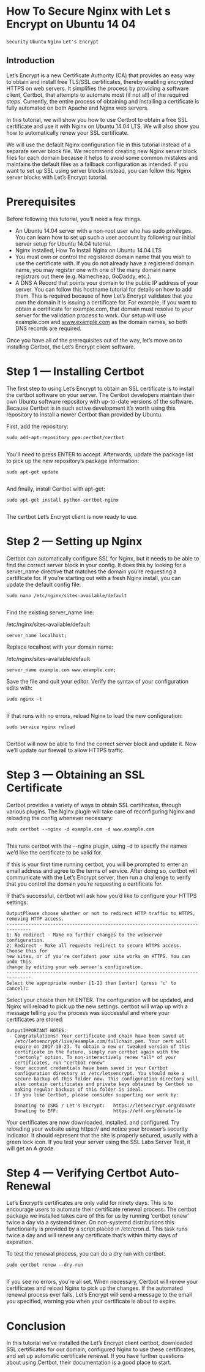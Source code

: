 # How To Secure Nginx with Let s Encrypt on Ubuntu 14 04

```Security``` ```Ubuntu``` ```Nginx``` ```Let's Encrypt```

## Introduction


Let’s Encrypt is a new Certificate Authority (CA) that provides an easy way to obtain and install free TLS/SSL certificates, thereby enabling encrypted HTTPS on web servers. It simplifies the process by providing a software client, Certbot, that attempts to automate most (if not all) of the required steps. Currently, the entire process of obtaining and installing a certificate is fully automated on both Apache and Nginx web servers.


In this tutorial, we will show you how to use Certbot to obtain a free SSL certificate and use it with Nginx on Ubuntu 14.04 LTS. We will also show you how to automatically renew your SSL certificate.


We will use the default Nginx configuration file in this tutorial instead of a separate server block file. We recommend creating new Nginx server block files for each domain because it helps to avoid some common mistakes and maintains the default files as a fallback configuration as intended. If you want to set up SSL using server blocks instead, you can follow this Nginx server blocks with Let’s Encrypt tutorial.


# Prerequisites


Before following this tutorial, you’ll need a few things.


- An Ubuntu 14.04 server with a non-root user who has sudo privileges. You can learn how to set up such a user account by following our initial server setup for Ubuntu 14.04 tutorial.
- Nginx installed, How To Install Nginx on Ubuntu 14.04 LTS
- You must own or control the registered domain name that you wish to use the certificate with. If you do not already have a registered domain name, you may register one with one of the many domain name registrars out there (e.g. Namecheap, GoDaddy, etc.).
- A DNS A Record that points your domain to the public IP address of your server. You can follow this hostname tutorial for details on how to add them. This is required because of how Let’s Encrypt validates that you own the domain it is issuing a certificate for. For example, if you want to obtain a certificate for example.com, that domain must resolve to your server for the validation process to work. Our setup will use example.com and www.example.com as the domain names, so both DNS records are required.

Once you have all of the prerequisites out of the way, let’s move on to installing Certbot, the Let’s Encrypt client software.


# Step 1 — Installing Certbot


The first step to using Let’s Encrypt to obtain an SSL certificate is to install the certbot software on your server. The Certbot developers maintain their own Ubuntu software repository with up-to-date versions of the software. Because Certbot is in such active development it’s worth using this repository to install a newer Certbot than provided by Ubuntu.


First, add the repository:


```
sudo add-apt-repository ppa:certbot/certbot


```


You’ll need to press ENTER to accept. Afterwards, update the package list to pick up the new repository’s package information:


```
sudo apt-get update


```


And finally, install Certbot with apt-get:


```
sudo apt-get install python-certbot-nginx


```


The certbot Let’s Encrypt client is now ready to use.


# Step 2 — Setting up Nginx


Certbot can automatically configure SSL for Nginx, but it needs to be able to find the correct server block in your config. It does this by looking for a server_name directive that matches the domain you’re requesting a certificate for. If you’re starting out with a fresh Nginx install, you can update the default config file:


```
sudo nano /etc/nginx/sites-available/default


```


Find the existing server_name line:


/etc/nginx/sites-available/default
```
server_name localhost;

```


Replace localhost with your domain name:


/etc/nginx/sites-available/default
```
server_name example.com www.example.com;

```


Save the file and quit your editor. Verify the syntax of your configuration edits with:


```
sudo nginx -t


```


If that runs with no errors, reload Nginx to load the new configuration:


```
sudo service nginx reload


```


Certbot will now be able to find the correct server block and update it. Now we’ll update our firewall to allow HTTPS traffic.


# Step 3 — Obtaining an SSL Certificate


Certbot provides a variety of ways to obtain SSL certificates, through various plugins. The Nginx plugin will take care of reconfiguring Nginx and reloading the config whenever necessary:


```
sudo certbot --nginx -d example.com -d www.example.com


```


This runs certbot with the --nginx plugin, using -d to specify the names we’d like the certificate to be valid for.


If this is your first time running certbot, you will be prompted to enter an email address and agree to the terms of service. After doing so, certbot will communicate with the Let’s Encrypt server, then run a challenge to verify that you control the domain you’re requesting a certificate for.


If that’s successful, certbot will ask how you’d like to configure your HTTPS settings:


```
OutputPlease choose whether or not to redirect HTTP traffic to HTTPS, removing HTTP access.
-------------------------------------------------------------------------------
1: No redirect - Make no further changes to the webserver configuration.
2: Redirect - Make all requests redirect to secure HTTPS access. Choose this for
new sites, or if you're confident your site works on HTTPS. You can undo this
change by editing your web server's configuration.
-------------------------------------------------------------------------------
Select the appropriate number [1-2] then [enter] (press 'c' to cancel):

```


Select your choice then hit ENTER. The configuration will be updated, and Nginx will reload to pick up the new settings. certbot will wrap up with a message telling you the process was successful and where your certificates are stored:


```
OutputIMPORTANT NOTES:
 - Congratulations! Your certificate and chain have been saved at
   /etc/letsencrypt/live/example.com/fullchain.pem. Your cert will
   expire on 2017-10-23. To obtain a new or tweaked version of this
   certificate in the future, simply run certbot again with the
   "certonly" option. To non-interactively renew *all* of your
   certificates, run "certbot renew"
 - Your account credentials have been saved in your Certbot
   configuration directory at /etc/letsencrypt. You should make a
   secure backup of this folder now. This configuration directory will
   also contain certificates and private keys obtained by Certbot so
   making regular backups of this folder is ideal.
 - If you like Certbot, please consider supporting our work by:

   Donating to ISRG / Let's Encrypt:   https://letsencrypt.org/donate
   Donating to EFF:                    https://eff.org/donate-le

```


Your certificates are now downloaded, installed, and configured. Try reloading your website using https:// and notice your browser’s security indicator. It should represent that the site is properly secured, usually with a green lock icon. If you test your server using the SSL Labs Server Test, it will get an A grade.


# Step 4 — Verifying Certbot Auto-Renewal


Let’s Encrypt’s certificates are only valid for ninety days. This is to encourage users to automate their certificate renewal process. The certbot package we installed takes care of this for us by running ‘certbot renew’ twice a day via a systemd timer. On non-systemd distributions this functionality is provided by a script placed in /etc/cron.d. This task runs twice a day and will renew any certificate that’s within thirty days of expiration.


To test the renewal process, you can do a dry run with certbot:


```
sudo certbot renew --dry-run


```


If you see no errors, you’re all set. When necessary, Certbot will renew your certificates and reload Nginx to pick up the changes. If the automated renewal process ever fails, Let’s Encrypt will send a message to the email you specified, warning you when your certificate is about to expire.


# Conclusion


In this tutorial we’ve installed the Let’s Encrypt client certbot, downloaded SSL certificates for our domain, configured Nginx to use these certificates, and set up automatic certificate renewal. If you have further questions about using Certbot, their documentation is a good place to start.


